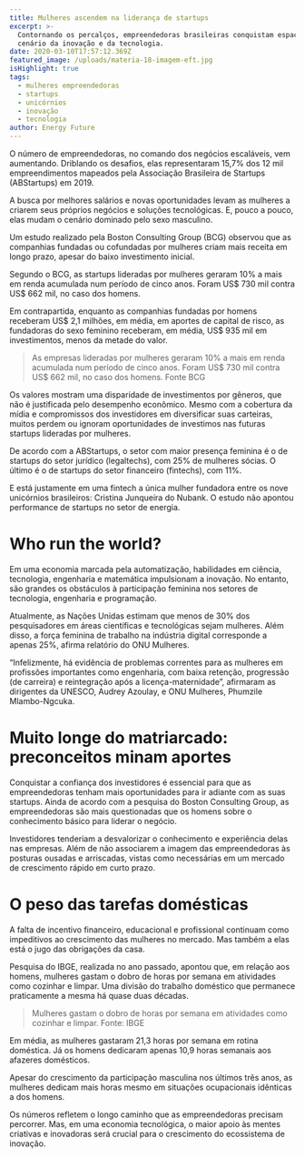 ```yaml
---
title: Mulheres ascendem na liderança de startups
excerpt: >-
  Contornando os percalços, empreendedoras brasileiras conquistam espaço no
  cenário da inovação e da tecnologia.
date: 2020-03-10T17:57:12.369Z
featured_image: /uploads/materia-18-imagem-eft.jpg
isHighlight: true
tags:
  - mulheres empreendedoras
  - startups
  - unicórnios
  - inovação
  - tecnologia
author: Energy Future
---
```

O número de empreendedoras, no comando dos negócios escaláveis, vem aumentando. Driblando os desafios, elas representaram 15,7% dos 12 mil empreendimentos mapeados pela Associação Brasileira de Startups (ABStartups) em 2019. 

A busca por melhores salários e novas oportunidades levam as mulheres a criarem seus próprios negócios e soluções tecnológicas. E, pouco a pouco, elas mudam o cenário dominado pelo sexo masculino. 

Um estudo realizado pela Boston Consulting Group (BCG) observou que as companhias fundadas ou cofundadas por mulheres criam mais receita em longo prazo, apesar do baixo investimento inicial.

Segundo o BCG, as startups lideradas por mulheres geraram 10% a mais em renda acumulada num período de cinco anos. Foram US$ 730 mil contra US$ 662 mil, no caso dos homens.

Em contrapartida, enquanto as companhias fundadas por homens receberam US$ 2,1 milhões, em média, em aportes de capital de risco, as fundadoras do sexo feminino receberam, em média, US$ 935 mil em investimentos, menos da metade do valor.

> As empresas lideradas por mulheres geraram 10% a mais em renda acumulada num período de cinco anos. Foram US$ 730 mil contra US$ 662 mil, no caso dos homens. Fonte BCG

Os valores mostram uma disparidade de investimentos por gêneros, que não é justificada pelo desempenho econômico. Mesmo com a cobertura da mídia e compromissos dos investidores em diversificar suas carteiras, muitos perdem ou ignoram oportunidades de investimos nas futuras startups lideradas por mulheres. 

De acordo com a ABStartups, o  setor com maior presença feminina é o de startups do setor jurídico (legaltechs), com 25% de mulheres sócias. O último é o de startups do setor financeiro (fintechs), com 11%.

E está justamente em uma fintech a única mulher fundadora entre os nove unicórnios brasileiros: Cristina Junqueira do Nubank. O estudo não apontou performance de startups no setor de energia.

# Who run the world?

Em uma economia marcada pela automatização, habilidades em ciência, tecnologia, engenharia e matemática impulsionam a inovação. No entanto, são grandes os obstáculos à participação feminina nos setores de tecnologia, engenharia e programação. 

Atualmente, as Nações Unidas estimam que menos de 30% dos pesquisadores em áreas científicas e tecnológicas sejam mulheres.  Além disso, a força feminina de trabalho na indústria digital corresponde a apenas 25%, afirma relatório do ONU Mulheres.

“Infelizmente, há evidência de problemas correntes para as mulheres em profissões importantes como engenharia, com baixa retenção, progressão (de carreira) e reintegração após a licença-maternidade”, afirmaram as dirigentes da UNESCO, Audrey Azoulay, e ONU Mulheres, Phumzile Mlambo-Ngcuka.

# Muito longe do matriarcado: preconceitos minam aportes

Conquistar a confiança dos investidores é essencial para que as empreendedoras tenham mais oportunidades para ir adiante com as suas startups. Ainda de acordo com a pesquisa do Boston Consulting Group, as empreendedoras são mais questionadas que os homens sobre o conhecimento básico para liderar o negócio. 

Investidores tenderiam a desvalorizar o conhecimento e experiência delas nas empresas. Além de não associarem a imagem das empreendedoras às posturas ousadas e arriscadas, vistas como necessárias em um mercado de crescimento rápido em curto prazo. 

# O peso das tarefas domésticas

A falta de incentivo financeiro, educacional e profissional continuam como impeditivos ao crescimento das mulheres no mercado. Mas também a elas está o jugo das obrigações da casa. 

Pesquisa do IBGE, realizada no ano passado, apontou que, em relação aos homens, mulheres gastam o dobro de horas por semana em atividades como cozinhar e limpar. Uma divisão do trabalho doméstico que permanece praticamente a mesma há quase duas décadas.

> Mulheres gastam o dobro de horas por semana em atividades como cozinhar e limpar. Fonte: IBGE

Em média, as mulheres gastaram 21,3 horas por semana em rotina doméstica. Já os homens dedicaram apenas 10,9 horas semanais aos afazeres domésticos.  

Apesar do crescimento da participação masculina nos últimos três anos, as mulheres dedicam mais horas mesmo em situações ocupacionais idênticas a dos homens.

Os números refletem o longo caminho que as empreendedoras precisam percorrer. Mas, em uma economia tecnológica, o maior apoio às mentes criativas e inovadoras será crucial para o crescimento do ecossistema de inovação.